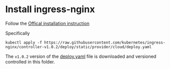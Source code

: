 # Install ingress-nginx

Follow the [Offical installation instruction](https://kubernetes.github.io/ingress-nginx/deploy/#gce-gke)

Specifically

```
kubectl apply -f https://raw.githubusercontent.com/kubernetes/ingress-nginx/controller-v1.0.2/deploy/static/provider/cloud/deploy.yaml
```

The `v1.0.2` version of the [deploy.yaml](deploy.yaml) file is downloaded and versioned controlled in this folder.

